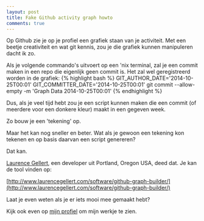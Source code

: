 ```yaml
---
layout: post
title: Fake Github activity graph howto
comments: true
---
```


Op Github zie je op je profiel een grafiek staan van je activiteit. Met een beetje creativiteit en wat git kennis, zou je die grafiek kunnen manipuleren dacht ik zo.

Als je volgende commando's uitvoert op een 'nix terminal, zal je een commit maken in een repo die eigenlijk geen commit is. Het zal wel geregistreerd worden
in de grafiek:
{% highlight bash %}
GIT_AUTHOR_DATE='2014-10-25T00:01'
GIT_COMMITTER_DATE='2014-10-25T00:01'
git commit --allow-empty -m 'Graph Data 2014-10-25T00:01'
{% endhighlight %}

Dus, als je veel tijd hebt zou je een script kunnen maken die een commit (of meerdere voor een donkere kleur) maakt in een gegeven week.

Zo bouw je een 'tekening' op.

Maar het kan nog sneller en beter. Wat als je gewoon een tekening kon tekenen en op basis daarvan een script genereren?

Dat kan.

[Laurence Gellert](http://www.laurencegellert.com), een developer uit Portland, Oregon USA, deed dat. Je kan de tool vinden op:

[http://www.laurencegellert.com/software/github-graph-builder/](http://www.laurencegellert.com/software/github-graph-builder/)

Laat je even weten als je er iets mooi mee gemaakt hebt?

Kijk ook even op [mijn profiel](https://github.com/AvidSoftware-be) om mijn werkje te zien.